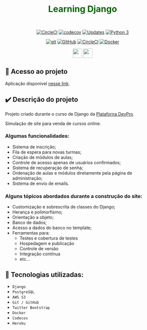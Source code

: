 <h1 align="center" style="color:darkgreen">Learning Django</h1>
<br>

<div align="center">

[![CircleCI](https://circleci.com/gh/igoraserpac/learning-django/tree/main.svg?style=svg)](https://circleci.com/gh/igoraserpac/learning-django/tree/main)
[![codecov](https://codecov.io/gh/igoraserpac/learning-django/branch/main/graph/badge.svg?token=PE2Z6WHRLA)](https://codecov.io/gh/igoraserpac/learning-django)
[![Updates](https://pyup.io/repos/github/igoraserpac/learning-django/shield.svg)](https://pyup.io/repos/github/igoraserpac/learning-django/)
[![Python 3](https://pyup.io/repos/github/igoraserpac/learning-django/python-3-shield.svg)](https://pyup.io/repos/github/igoraserpac/learning-django/)

[![git](https://badgen.net/badge/icon/git?icon=git&label)](https://git-scm.com)
[![GitHub](https://badgen.net/badge/icon/github?icon=github&label)](https://github.com)
[![CircleCI](https://badgen.net/badge/icon/circleci?icon=circleci&label)](https://circleci.com/)
[![Docker](https://badgen.net/badge/icon/docker?icon=docker&label)](https://docker.com/)

<img src="https://static.djangoproject.com/img/logos/django-logo-negative.svg" height="30">
<img src="https://www.python.org/static/community_logos/python-logo-generic.svg" height="30">

</div>


## :link: Acesso ao projeto

Aplicação disponivel [nesse link](https://pythonprodjango-ic.herokuapp.com/).



## :heavy_check_mark: Descrição do projeto 

Projeto criado durante o curso de Django da [Plataforna DevPro](https://pythonpro.com.br/).

Simulação de site para venda de cursos online.

### Algumas funcionalidades:

  - Sistema de inscrição;
  - Fila de espera para novas turmas;
  - Criação de módulos de aulas;
  - Controle de acesso apenas de usuários confirmados;
  - Sistema de recuperação de senha;
  - Ordenação de aulas e módulos diretamente pela página de administração;
  - Sistema de envio de emails.

### Alguns tópicos abordados durante a construção do site:

- Customização e sobrescrita de classes do Django; 
- Herança e polimorfismo;
- Orientação a objeto; 
- Banco de dados;
- Acesso a dados do banco no template;
- Ferramentas para:
  - Testes e cobertura de testes
  - Hospedagem e publicação
  - Controle de versão
  - Integração contínua
  - etc...

## :electric_plug: Tecnologias utilizadas:

- `Django`
- `PostgreSQL`
- `AWS S3`
- `Git / GitHub`
- `Twitter Bootstrap`
- `Docker`
- `Codecov`
- `Heroku`
